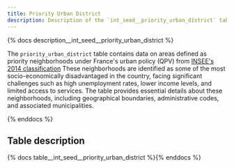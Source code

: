 ```yaml
---
title: Priority Urban District
description: Description of the `int_seed__priority_urban_district` table.
---
```


{% docs description__int_seed__priority_urban_district %}

The `priority_urban_district` table contains data on areas defined as priority neighborhoods under France's urban policy (QPV) from [INSEE's 2014 classification](https://www.data.gouv.fr/en/datasets/quartiers-prioritaires-de-la-politique-de-la-ville-qpv/)
These neighborhoods are identified as some of the most socio-economically disadvantaged in the country, facing significant challenges such as high unemployment rates, lower income levels, and limited access to services. The table provides essential details about these neighborhoods, including geographical boundaries, administrative codes, and associated municipalities.

{% enddocs %}

## Table description

{% docs table__int_seed__priority_urban_district %}{% enddocs %}
